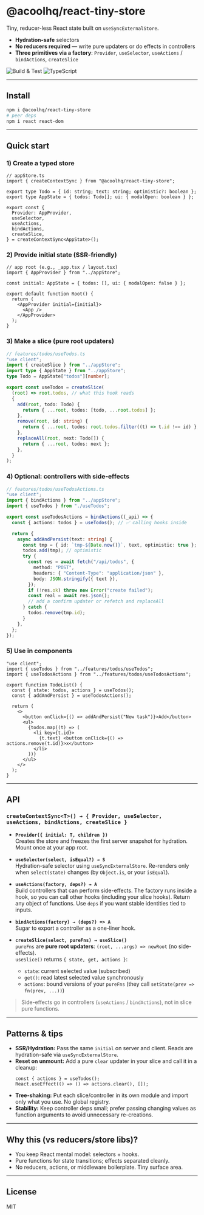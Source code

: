 # @acoolhq/react-tiny-store

Tiny, reducer-less React state built on `useSyncExternalStore`.

- **Hydration-safe** selectors
- **No reducers required** — write pure updaters or do effects in controllers
- **Three primitives via a factory**: `Provider`, `useSelector`, `useActions` / `bindActions`, `createSlice`

![Build & Test](https://github.com/acoolhq/react-tiny-store/actions/workflows/ci.yml/badge.svg?branch=main)
![TypeScript](https://github.com/acoolhq/react-tiny-store/actions/workflows/types.yml/badge.svg?branch=main)

---

## Install

```bash
npm i @acoolhq/react-tiny-store
# peer deps
npm i react react-dom
```

---

## Quick start

### 1) Create a typed store

```tsx
// appStore.ts
import { createContextSync } from "@acoolhq/react-tiny-store";

export type Todo = { id: string; text: string; optimistic?: boolean };
export type AppState = { todos: Todo[]; ui: { modalOpen: boolean } };

export const {
  Provider: AppProvider,
  useSelector,
  useActions,
  bindActions,
  createSlice,
} = createContextSync<AppState>();
```

### 2) Provide initial state (SSR-friendly)

```tsx
// app root (e.g., _app.tsx / layout.tsx)
import { AppProvider } from "../appStore";

const initial: AppState = { todos: [], ui: { modalOpen: false } };

export default function Root() {
  return (
    <AppProvider initial={initial}>
      <App />
    </AppProvider>
  );
}
```

### 3) Make a slice (pure root updaters)

```ts
// features/todos/useTodos.ts
"use client";
import { createSlice } from "../appStore";
import type { AppState } from "../appStore";
type Todo = AppState["todos"][number];

export const useTodos = createSlice(
  (root) => root.todos, // what this hook reads
  {
    add(root, todo: Todo) {
      return { ...root, todos: [todo, ...root.todos] };
    },
    remove(root, id: string) {
      return { ...root, todos: root.todos.filter((t) => t.id !== id) };
    },
    replaceAll(root, next: Todo[]) {
      return { ...root, todos: next };
    },
  }
);
```

### 4) Optional: controllers with side-effects

```ts
// features/todos/useTodosActions.ts
"use client";
import { bindActions } from "../appStore";
import { useTodos } from "./useTodos";

export const useTodosActions = bindActions((_api) => {
  const { actions: todos } = useTodos(); // ✅ calling hooks inside

  return {
    async addAndPersist(text: string) {
      const tmp = { id: `tmp-${Date.now()}`, text, optimistic: true };
      todos.add(tmp); // optimistic
      try {
        const res = await fetch("/api/todos", {
          method: "POST",
          headers: { "Content-Type": "application/json" },
          body: JSON.stringify({ text }),
        });
        if (!res.ok) throw new Error("create failed");
        const real = await res.json();
        // add a confirm updater or refetch and replaceAll
      } catch {
        todos.remove(tmp.id);
      }
    },
  };
});
```

### 5) Use in components

```tsx
"use client";
import { useTodos } from "../features/todos/useTodos";
import { useTodosActions } from "../features/todos/useTodosActions";

export function TodoList() {
  const { state: todos, actions } = useTodos();
  const { addAndPersist } = useTodosActions();

  return (
    <>
      <button onClick={() => addAndPersist("New task")}>Add</button>
      <ul>
        {todos.map((t) => (
          <li key={t.id}>
            {t.text} <button onClick={() => actions.remove(t.id)}>x</button>
          </li>
        ))}
      </ul>
    </>
  );
}
```

---

## API

### `createContextSync<T>() → { Provider, useSelector, useActions, bindActions, createSlice }`

- **`Provider({ initial: T, children })`**  
  Creates the store and freezes the first server snapshot for hydration. Mount once at your app root.

- **`useSelector(select, isEqual?) → S`**  
  Hydration-safe selector using `useSyncExternalStore`. Re-renders only when `select(state)` changes (by `Object.is`, or your `isEqual`).

- **`useActions(factory, deps?) → A`**  
  Build controllers that can perform side-effects. The factory runs inside a hook, so you can call other hooks (including your slice hooks). Return any object of functions. Use `deps` if you want stable identities tied to inputs.

- **`bindActions(factory) → (deps?) => A`**  
  Sugar to export a controller as a one-liner hook.

- **`createSlice(select, pureFns) → useSlice()`**  
  `pureFns` are **pure root updaters**: `(root, ...args) => newRoot` (no side-effects).  
  `useSlice()` returns `{ state, get, actions }`:
  - `state`: current selected value (subscribed)
  - `get()`: read latest selected value synchronously
  - `actions`: bound versions of your `pureFns` (they call `setState(prev => fn(prev, ...))`)

> Side-effects go in controllers (`useActions` / `bindActions`), not in slice pure functions.

---

## Patterns & tips

- **SSR/Hydration:** Pass the same `initial` on server and client. Reads are hydration-safe via `useSyncExternalStore`.
- **Reset on unmount:** Add a pure `clear` updater in your slice and call it in a cleanup:
  ```tsx
  const { actions } = useTodos();
  React.useEffect(() => () => actions.clear(), []);
  ```
- **Tree-shaking:** Put each slice/controller in its own module and import only what you use. No global registry.
- **Stability:** Keep controller deps small; prefer passing changing values as function arguments to avoid unnecessary re-creations.

---

## Why this (vs reducers/store libs)?

- You keep React mental model: selectors + hooks.
- Pure functions for state transitions; effects separated cleanly.
- No reducers, actions, or middleware boilerplate. Tiny surface area.

---

## License

MIT
